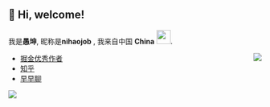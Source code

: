 
<h2> 👋 Hi, welcome! </h2>

我是**愚坤**, 昵称是**nihaojob** , 我来自中国 **China** <img src="https://image.flaticon.com/icons/svg/630/630667.svg" width="28" />. 

<img src="https://github-readme-stats.vercel.app/api?username=nihaojob" align="right" />

- [掘金优秀作者](https://juejin.cn/user/3843548383549214/posts)
- [知乎](https://www.zhihu.com/people/nihaojob)
- [早早聊](https://www.yuque.com/zaotalk/ip/yg2gct)



<div>
<img src="https://visitor-badge.glitch.me/badge?page_id=nihaojob@163.com" />
</div>


